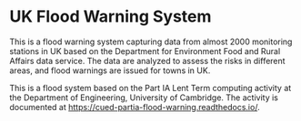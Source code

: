 # UK Flood Warning System

This is a flood warning system capturing data from almost 2000 monitoring stations in UK based on the Department for Environment Food and Rural Affairs data service. The data are analyzed to assess the risks in different areas, and flood warnings are issued for towns in UK.

This is a flood system based on the Part IA Lent Term computing activity at the Department of
Engineering, University of Cambridge. The activity is documented at https://cued-partia-flood-warning.readthedocs.io/.
